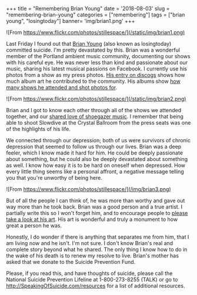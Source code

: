 +++
title = "Remembering Brian Young"
date = '2018-08-03'
slug = "remembering-brian-young"
categories = ["remembering"]
tags = ["brian young", "losingtoday"]
banner= 'img/brian1.png'
+++

![From https://www.flickr.com/photos/stillespace/](/static/img/brian1.png)

Last Friday I found out that [Brian Young](https://www.flickr.com/photos/stillespace/) (also known as losingtoday) committed suicide. I'm pretty devastated by this. Brian was a wonderful member of the Portland ambient music community, documenting our shows with his careful eye. He was never less than kind and passionate about our music, sharing his latest musical passions on Facebook. I currently use his photos from a show as my press photos. [His entry on discogs](https://www.discogs.com/artist/2047394-Brian-Young-8) shows how much album art he contributed to the community. His albums show [how many shows he attended and shot photos for](https://www.flickr.com/photos/stillespace/albums).

![From https://www.flickr.com/photos/stillespace/](/static/img/brian2.png)

Brian and I got to know each other through all of the shows we attended together, and our [shared love of shoegazer music](https://www.flickr.com/photos/stillespace/albums/72157649162785342). I remember that being able to shoot Slowdive at the Crystal Ballroom from the press seats was one of the highlights of his life.

We connected through our depression; both of us were survivors of chronic depression that seemed to follow us through our lives. Brian was a deep feeler, which I know made it hard for him. He could be deeply passionate about something, but he could also be deeply devastated about something as well. I know how easy it is to be hard on oneself when depressed. How every little thing seems like a personal affront, a negative message telling you that you're unworthy of being here.

![From https://www.flickr.com/photos/stillespace/](/img/brian3.png)

But of all the people I can think of, he was more than worthy and gave out way more than he took back. Brian was a good person and a true artist. I partially write this so I won't forget him, and to encourage people to [please take a look at his art](https://www.flickr.com/photos/stillespace/). His art is wonderful and truly a monument to how great a person he was.

Honestly, I do wonder if there is anything that separates me from him, that I am living now and he isn't. I'm not sure. I don't know Brian's real and complete story beyond what he shared. The only thing I know how to do in the wake of his death is to renew my resolve to live. Brian's mother has asked that we donate to the Suicide Prevention Fund.

Please, if you read this, and have thoughts of suicide, please call the National Suicide Prevention Lifeline at 1-800-273-8255 (TALK) or go to http://SpeakingOfSuicide.com/resources for a list of additional resources.